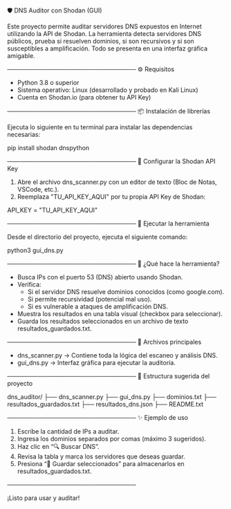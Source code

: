 🛡️ DNS Auditor con Shodan (GUI)

Este proyecto permite auditar servidores DNS expuestos en Internet utilizando la API de Shodan. La herramienta detecta servidores DNS públicos, prueba si resuelven dominios, si son recursivos y si son susceptibles a amplificación. Todo se presenta en una interfaz gráfica amigable.

──────────────────────────────
⚙️ Requisitos

- Python 3.8 o superior  
- Sistema operativo: Linux (desarrollado y probado en Kali Linux)
- Cuenta en Shodan.io (para obtener tu API Key)

──────────────────────────────
📦 Instalación de librerías

Ejecuta lo siguiente en tu terminal para instalar las dependencias necesarias:

pip install shodan dnspython

──────────────────────────────
🔑 Configurar la Shodan API Key

1. Abre el archivo dns_scanner.py con un editor de texto (Bloc de Notas, VSCode, etc.).
2. Reemplaza "TU_API_KEY_AQUI" por tu propia API Key de Shodan:

API_KEY = "TU_API_KEY_AQUI"

──────────────────────────────
🚀 Ejecutar la herramienta

Desde el directorio del proyecto, ejecuta el siguiente comando:

python3 gui_dns.py

──────────────────────────────
🧪 ¿Qué hace la herramienta?

- Busca IPs con el puerto 53 (DNS) abierto usando Shodan.
- Verifica:
  - Si el servidor DNS resuelve dominios conocidos (como google.com).
  - Si permite recursividad (potencial mal uso).
  - Si es vulnerable a ataques de amplificación DNS.
- Muestra los resultados en una tabla visual (checkbox para seleccionar).
- Guarda los resultados seleccionados en un archivo de texto resultados_guardados.txt.

──────────────────────────────
📝 Archivos principales

- dns_scanner.py → Contiene toda la lógica del escaneo y análisis DNS.
- gui_dns.py → Interfaz gráfica para ejecutar la auditoría.

──────────────────────────────
📂 Estructura sugerida del proyecto

dns_auditor/
├── dns_scanner.py
├── gui_dns.py
├── dominios.txt
├── resultados_guardados.txt
├── resultados_dns.json
├── README.txt

──────────────────────────────
✨ Ejemplo de uso

1. Escribe la cantidad de IPs a auditar.
2. Ingresa los dominios separados por comas (máximo 3 sugeridos).
3. Haz clic en “🔍 Buscar DNS”.
4. Revisa la tabla y marca los servidores que deseas guardar.
5. Presiona “💾 Guardar seleccionados” para almacenarlos en resultados_guardados.txt.

──────────────────────────────

¡Listo para usar y auditar!
